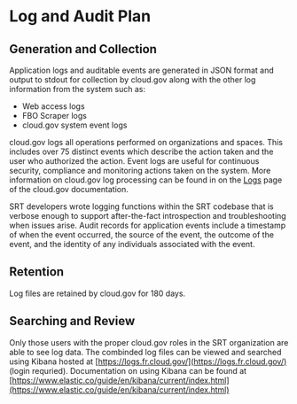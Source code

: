 # Log and Audit Plan
## Generation and Collection
Application logs and auditable events are generated in JSON format and output to stdout for collection by cloud.gov along 
with the other log information from the system such as: 
* Web access logs
* FBO Scraper logs
* cloud.gov system event logs

cloud.gov logs all operations performed on organizations and spaces. This includes over 75 distinct events which describe the action 
taken and the user who authorized the action. Event logs are useful for continuous security, compliance and monitoring actions 
taken on the system. More information on cloud.gov log processing can be found in on the [Logs](https://cloud.gov/docs/apps/logs/) 
page of the cloud.gov documentation.

SRT developers wrote logging functions within the SRT codebase that is verbose enough to support after-the-fact introspection and 
troubleshooting when issues arise. Audit records for application events include a timestamp of when the event occurred, 
the source of the event, the outcome of the event, and the identity of any individuals associated with the event.

## Retention 
Log files are retained by cloud.gov for 180 days.

## Searching and Review
Only those users with the proper cloud.gov roles in the SRT organization are able to see log data.  The combinded log files can be 
viewed and searched using Kibana hosted at [https://logs.fr.cloud.gov/](https://logs.fr.cloud.gov/) (login requried). 
Documentation on using Kibana can be found at [https://www.elastic.co/guide/en/kibana/current/index.html](https://www.elastic.co/guide/en/kibana/current/index.html)
